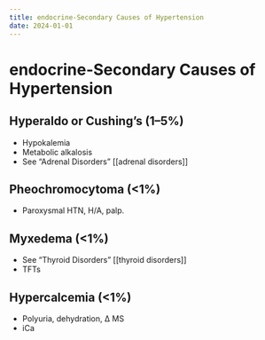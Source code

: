 ```yaml
---
title: endocrine-Secondary Causes of Hypertension
date: 2024-01-01
---
```


# endocrine-Secondary Causes of Hypertension

## Hyperaldo or Cushing’s (1–5%)

- Hypokalemia
- Metabolic alkalosis
- See “Adrenal Disorders” [[adrenal disorders]]

## Pheochromocytoma (<1%)

- Paroxysmal HTN, H/A, palp.

## Myxedema (<1%)

- See “Thyroid Disorders” [[thyroid disorders]]
- TFTs

## Hypercalcemia (<1%)

- Polyuria, dehydration, ∆ MS
- iCa
